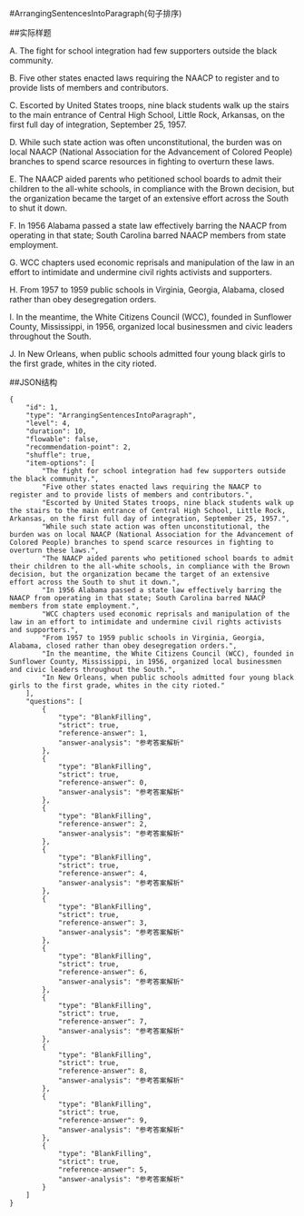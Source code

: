 #ArrangingSentencesIntoParagraph(句子排序)

##实际样题

A. The fight for school integration had few supporters outside the black community.

B. Five other states enacted laws requiring the NAACP to register and to provide lists of members and contributors.

C. Escorted by United States troops, nine black students walk up the stairs to the main entrance of Central High School, Little Rock, Arkansas, on the first full day of integration, September 25, 1957.

D. While such state action was often unconstitutional, the burden was on local NAACP (National Association for the Advancement of Colored People) branches to spend scarce resources in fighting to overturn these laws.

E. The NAACP aided parents who petitioned school boards to admit their children to the all-white schools, in compliance with the Brown decision, but the organization became the target of an extensive effort across the South to shut it down.

F. In 1956 Alabama passed a state law effectively barring the NAACP from operating in that state; South Carolina barred NAACP members from state employment.

G. WCC chapters used economic reprisals and manipulation of the law in an effort to intimidate and undermine civil rights activists and supporters.

H. From 1957 to 1959 public schools in Virginia, Georgia, Alabama, closed rather than obey desegregation orders.

I. In the meantime, the White Citizens Council (WCC), founded in Sunflower County, Mississippi, in 1956, organized local businessmen and civic leaders throughout the South.

J. In New Orleans, when public schools admitted four young black girls to the first grade, whites in the city rioted.

##JSON结构

	{
		"id": 1,						
		"type": "ArrangingSentencesIntoParagraph",			
		"level": 4,						
		"duration": 10,					
		"flowable": false,				
		"recommendation-point": 2,		
		"shuffle": true,
		"item-options": [ 	
			"The fight for school integration had few supporters outside the black community.",			
			"Five other states enacted laws requiring the NAACP to register and to provide lists of members and contributors.",
			"Escorted by United States troops, nine black students walk up the stairs to the main entrance of Central High School, Little Rock, Arkansas, on the first full day of integration, September 25, 1957.",
			"While such state action was often unconstitutional, the burden was on local NAACP (National Association for the Advancement of Colored People) branches to spend scarce resources in fighting to overturn these laws.",
			"The NAACP aided parents who petitioned school boards to admit their children to the all-white schools, in compliance with the Brown decision, but the organization became the target of an extensive effort across the South to shut it down.",
			"In 1956 Alabama passed a state law effectively barring the NAACP from operating in that state; South Carolina barred NAACP members from state employment.",
			"WCC chapters used economic reprisals and manipulation of the law in an effort to intimidate and undermine civil rights activists and supporters.",
			"From 1957 to 1959 public schools in Virginia, Georgia, Alabama, closed rather than obey desegregation orders.",
			"In the meantime, the White Citizens Council (WCC), founded in Sunflower County, Mississippi, in 1956, organized local businessmen and civic leaders throughout the South.",
			"In New Orleans, when public schools admitted four young black girls to the first grade, whites in the city rioted."
		],
		"questions": [
			{
				"type": "BlankFilling",
				"strict": true,
				"reference-answer": 1,		
				"answer-analysis": "参考答案解析"
			},
			{
				"type": "BlankFilling",
				"strict": true,
				"reference-answer": 0,		
				"answer-analysis": "参考答案解析"
			},
			{
				"type": "BlankFilling",
				"reference-answer": 2,		
				"answer-analysis": "参考答案解析"
			},
			{
				"type": "BlankFilling",	
				"strict": true,
				"reference-answer": 4,		
				"answer-analysis": "参考答案解析"
			},
			{
				"type": "BlankFilling",
				"strict": true,
				"reference-answer": 3,		
				"answer-analysis": "参考答案解析"
			},
			{
				"type": "BlankFilling",
				"strict": true,
				"reference-answer": 6,		
				"answer-analysis": "参考答案解析"
			},
			{
				"type": "BlankFilling",
				"strict": true,
				"reference-answer": 7,		
				"answer-analysis": "参考答案解析"
			},
			{
				"type": "BlankFilling",
				"strict": true,
				"reference-answer": 8,		
				"answer-analysis": "参考答案解析"
			},
			{
				"type": "BlankFilling",
				"strict": true,
				"reference-answer": 9,		
				"answer-analysis": "参考答案解析"
			},
			{
				"type": "BlankFilling",
				"strict": true,
				"reference-answer": 5,		
				"answer-analysis": "参考答案解析"
			}
		]
	}